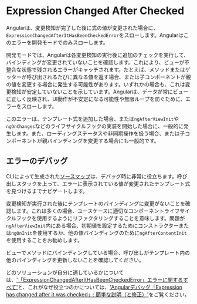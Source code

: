 # Expression Changed After Checked

<docs-video src="https://www.youtube.com/embed/O47uUnJjbJc"/>

Angularは、変更検知が完了した後に式の値が変更された場合に、`ExpressionChangedAfterItHasBeenCheckedError`をスローします。Angularはこのエラーを開発モードでのみスローします。

開発モードでは、Angularは各変更検知の実行後に追加のチェックを実行して、バインディングが変更されていないことを確認します。これにより、ビューが不整合な状態で残されるエラーがキャッチされます。たとえば、メソッドまたはゲッターが呼び出されるたびに異なる値を返す場合、または子コンポーネントが親の値を変更する場合に発生する可能性があります。いずれかの場合も、これは変更検知が安定していないことを示しています。Angularは、データが常にビューに正しく反映され、UI動作が不安定になる可能性や無限ループを防ぐために、エラーをスローします。

このエラーは、テンプレート式を追加した場合、または`ngAfterViewInit`や`ngOnChanges`などのライフサイクルフックの実装を開始した場合に、一般的に発生します。また、ローディングステータスや非同期操作を扱う場合、または子コンポーネントが親バインディングを変更する場合にも一般的です。

## エラーのデバッグ

CLIによって生成された[ソースマップ](https://developer.mozilla.org/docs/Tools/Debugger/How_to/Use_a_source_map)は、デバッグ時に非常に役立ちます。呼び出しスタックを上って、エラーに表示されている値が変更されたテンプレート式を見つけるまでナビゲートします。

変更検知が実行された後にテンプレートのバインディングに変更がないことを確認します。これは多くの場合、ユースケースに適切なコンポーネントライフサイクルフックを使用するようにリファクタリングすることを意味します。問題が`ngAfterViewInit`内にある場合、初期値を設定するためにコンストラクターまたは`ngOnInit`を使用するか、他の値バインディングのために`ngAfterContentInit`を使用することをお勧めします。

ビューでメソッドにバインディングしている場合、呼び出しがテンプレート内の他のバインディングを更新しないことを確認してください。

どのソリューションが自分に適しているかについては、['「ExpressionChangedAfterItHasBeenCheckedError」エラーに関するすべて'](https://angularindepth.com/posts/1001/everything-you-need-to-know-about-the-expressionchangedafterithasbeencheckederror-error)と、これがなぜ役立つのかについては、['Angularデバッグ「Expression has changed after it was checked」: 簡単な説明（と修正）'](https://blog.angular-university.io/angular-debugging)をご覧ください。
